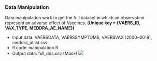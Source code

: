 ### Data Manipulation
Data manipulation work to get the full dataset in which an observation represent an adverse effect of Vaccines. 
__(Unique key = {VAERS_ID, VAX_TYPE, MEDDRA_AE_NAME})__

- Input data: VAERSDATA, VAERSSYMPTOMS, VAERSVAX (2000~2018), meddra_ptlist.csv
- R code: manipulation.R
- Output data: full_dds.csv (Mbox)
![](https://github.com/shnlee-ds/VAXproject/blob/master/Data%20manipulation/data%20manipulation.png)
